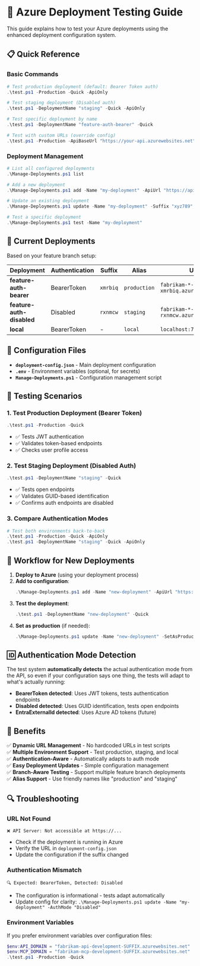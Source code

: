 # 🚀 Azure Deployment Testing Guide

This guide explains how to test your Azure deployments using the enhanced deployment configuration system.

## 📋 Quick Reference

### **Basic Commands**

```powershell
# Test production deployment (default: Bearer Token auth)
.\test.ps1 -Production -Quick -ApiOnly

# Test staging deployment (Disabled auth)  
.\test.ps1 -DeploymentName "staging" -Quick -ApiOnly

# Test specific deployment by name
.\test.ps1 -DeploymentName "feature-auth-bearer" -Quick

# Test with custom URLs (override config)
.\test.ps1 -Production -ApiBaseUrl "https://your-api.azurewebsites.net" -McpBaseUrl "https://your-mcp.azurewebsites.net"
```

### **Deployment Management**

```powershell
# List all configured deployments
.\Manage-Deployments.ps1 list

# Add a new deployment
.\Manage-Deployments.ps1 add -Name "my-deployment" -ApiUrl "https://api.azurewebsites.net" -McpUrl "https://mcp.azurewebsites.net" -AuthMode "BearerToken" -Suffix "abc123"

# Update an existing deployment
.\Manage-Deployments.ps1 update -Name "my-deployment" -Suffix "xyz789"

# Test a specific deployment
.\Manage-Deployments.ps1 test -Name "my-deployment"
```

## 🎯 Current Deployments

Based on your feature branch setup:

| Deployment | Authentication | Suffix | Alias | URLs |
|------------|---------------|--------|--------|------|
| **feature-auth-bearer** | BearerToken | `xmrbiq` | `production` | `fabrikam-*-development-xmrbiq.azurewebsites.net` |
| **feature-auth-disabled** | Disabled | `rxnmcw` | `staging` | `fabrikam-*-development-rxnmcw.azurewebsites.net` |
| **local** | BearerToken | - | `local` | `localhost:7297/5001` |

## 🔧 Configuration Files

- **`deployment-config.json`** - Main deployment configuration
- **`.env`** - Environment variables (optional, for secrets)
- **`Manage-Deployments.ps1`** - Configuration management script

## 🧪 Testing Scenarios

### **1. Test Production Deployment (Bearer Token)**
```powershell
.\test.ps1 -Production -Quick
```
- ✅ Tests JWT authentication
- ✅ Validates token-based endpoints  
- ✅ Checks user profile access

### **2. Test Staging Deployment (Disabled Auth)**
```powershell
.\test.ps1 -DeploymentName "staging" -Quick
```
- ✅ Tests open endpoints
- ✅ Validates GUID-based identification
- ✅ Confirms auth endpoints are disabled

### **3. Compare Authentication Modes**
```powershell
# Test both environments back-to-back
.\test.ps1 -Production -Quick -ApiOnly
.\test.ps1 -DeploymentName "staging" -Quick -ApiOnly
```

## 🔄 Workflow for New Deployments

1. **Deploy to Azure** (using your deployment process)
2. **Add to configuration**:
   ```powershell
   .\Manage-Deployments.ps1 add -Name "new-deployment" -ApiUrl "https://fabrikam-api-development-SUFFIX.azurewebsites.net" -McpUrl "https://fabrikam-mcp-development-SUFFIX.azurewebsites.net" -AuthMode "BearerToken" -Suffix "SUFFIX"
   ```
3. **Test the deployment**:
   ```powershell
   .\test.ps1 -DeploymentName "new-deployment" -Quick
   ```
4. **Set as production** (if needed):
   ```powershell
   .\Manage-Deployments.ps1 update -Name "new-deployment" -SetAsProduction
   ```

## 🆔 Authentication Mode Detection

The test system **automatically detects** the actual authentication mode from the API, so even if your configuration says one thing, the tests will adapt to what's actually running:

- **BearerToken detected**: Uses JWT tokens, tests authentication endpoints
- **Disabled detected**: Uses GUID identification, tests open endpoints  
- **EntraExternalId detected**: Uses Azure AD tokens (future)

## 🎉 Benefits

✅ **Dynamic URL Management** - No hardcoded URLs in test scripts  
✅ **Multiple Environment Support** - Test production, staging, and local  
✅ **Authentication-Aware** - Automatically adapts to auth mode  
✅ **Easy Deployment Updates** - Simple configuration management  
✅ **Branch-Aware Testing** - Support multiple feature branch deployments  
✅ **Alias Support** - Use friendly names like "production" and "staging"

## 🔍 Troubleshooting

### **URL Not Found**
```
❌ API Server: Not accessible at https://...
```
- Check if the deployment is running in Azure
- Verify the URL in `deployment-config.json`
- Update the configuration if the suffix changed

### **Authentication Mismatch**
```
🔍 Expected: BearerToken, Detected: Disabled
```
- The configuration is informational - tests adapt automatically
- Update config for clarity: `.\Manage-Deployments.ps1 update -Name "my-deployment" -AuthMode "Disabled"`

### **Environment Variables**
If you prefer environment variables over configuration files:
```powershell
$env:API_DOMAIN = "fabrikam-api-development-SUFFIX.azurewebsites.net"
$env:MCP_DOMAIN = "fabrikam-mcp-development-SUFFIX.azurewebsites.net"
.\test.ps1 -Production -Quick
```
